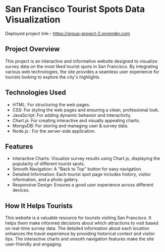 # San Francisco Tourist Spots Data Visualization

Deployed project link:- https://group-project-2.onrender.com


## Project Overview

This project is an interactive and informative website designed to visualize survey data on the most liked tourist spots in San Francisco. By integrating various web technologies, the site provides a seamless user experience for tourists looking to explore the city's highlights.

## Technologies Used

- HTML: For structuring the web pages.
- CSS: For styling the web pages and ensuring a clean, professional look.
- JavaScript: For adding dynamic behavior and interactivity.
- Chart.js: For creating interactive and visually appealing charts.
- MongoDB: For storing and managing user & survey data.
- Node.js : For the server-side application.

## Features

- Interactive Charts: Visualize survey results using Chart.js, displaying the popularity of different tourist spots.
- Smooth Navigation: A "Back to Top" button for easy navigation.
- Detailed Information: Each tourist spot page includes history, visitor information, and a photo gallery.
- Responsive Design: Ensures a good user experience across different devices.

## How It Helps Tourists

This website is a valuable resource for tourists visiting San Francisco. It helps them make informed decisions about which attractions to visit based on real-time survey data. The detailed information about each location enhances the travel experience by providing historical context and visitor tips. The interactive charts and smooth navigation features make the site user-friendly and engaging.

